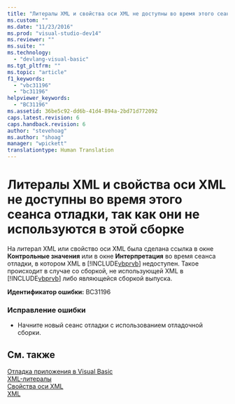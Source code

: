 ```yaml
---
title: "Литералы XML и свойства оси XML не доступны во время этого сеанса отладки, так как они не используются в этой сборке | Microsoft Docs"
ms.custom: ""
ms.date: "11/23/2016"
ms.prod: "visual-studio-dev14"
ms.reviewer: ""
ms.suite: ""
ms.technology: 
  - "devlang-visual-basic"
ms.tgt_pltfrm: ""
ms.topic: "article"
f1_keywords: 
  - "vbc31196"
  - "bc31196"
helpviewer_keywords: 
  - "BC31196"
ms.assetid: 36be5c92-dd6b-41d4-894a-2bd71d772092
caps.latest.revision: 6
caps.handback.revision: 6
author: "stevehoag"
ms.author: "shoag"
manager: "wpickett"
translationtype: Human Translation
---
```

# Литералы XML и свойства оси XML не доступны во время этого сеанса отладки, так как они не используются в этой сборке
На литерал XML или свойство оси XML была сделана ссылка в окне **Контрольные значения** или в окне **Интерпретация** во время сеанса отладки, в котором XML в [!INCLUDE[vbprvb](../../csharp/programming-guide/concepts/linq/includes/vbprvb_md.md)] недоступен. Такое происходит в случае со сборкой, не использующей XML в [!INCLUDE[vbprvb](../../csharp/programming-guide/concepts/linq/includes/vbprvb_md.md)] либо являющейся сборкой выпуска.  
  
 **Идентификатор ошибки:** BC31196  
  
### Исправление ошибки  
  
-   Начните новый сеанс отладки с использованием отладочной сборки.  
  
## См. также  
 [Отладка приложения в Visual Basic](../../visual-basic/developing-apps/debugging.md)   
 [XML\-литералы](../../visual-basic/language-reference/xml-literals/index.md)   
 [Свойства оси XML](../../visual-basic/language-reference/xml-axis/xml-axis-properties.md)   
 [XML](../../visual-basic/programming-guide/language-features/xml/index.md)